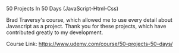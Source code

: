 50 Projects In 50 Days (JavaScript-Html-Css)

Brad Traversy's course, which allowed me to use every detail about Javascript as a project. Thank you for these projects, which have contributed greatly to my development.

Course Link: https://www.udemy.com/course/50-projects-50-days/

